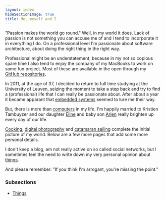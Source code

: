 ```yaml
---
layout: index
hideSectionImage: true
title: Me, myself and I
---
```


"Passion makes the world go round." Well, in my world it does. Lack of passion
is not something you can accuse me of and I tend to incorporate it in
everything I do. On a professional level I'm passionate about software
architecture, about doing the right thing in the right way.

Professional might be an understatement, because in my not so copious spare
time I also tend to enjoy the company of my MacBooks to work on some fun
project. Most of these are available in the open through my [GitHub
repositories](http://github.com/christophevg).

In 2011, at the age of 37, I decided to return to full time studying at the
University of Leuven, seizing the moment to take a step back and try to find a
(professional) life that I can really be passionate about. After about a year
it became apparant that [embedded systems](/embedded) seemed to lure me their
way.

But, there is more than [computers](/it) in my life. I'm happily married to
Kristien Tambuyzer and our daughter [Eline](http://eline.vg) and baby son
[Arjen](http://arjen.vg) really brighten up every day of our life.

[Cooking](/koken), [digital photography](/fotografie) and [catamaran
sailing](/zeilen) complete the initial picture of my world. Below are a few
more pages that add some more personal details.

I don't keep a blog, am not really active on so called social networks, but I
sometimes feel the need to write down my very personal opinion about
[things](./things).

And please remember: "If you think I'm arrogant, you're missing the point."

### Subsections

* [Things](./things)
